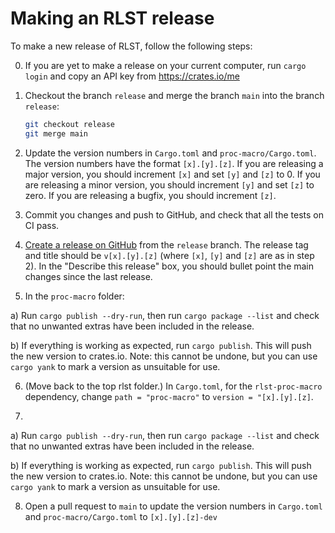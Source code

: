 # Making an RLST release

To make a new release of RLST, follow the following steps:

0) If you are yet to make a release on your current computer, run `cargo login` and copy an API
   key from https://crates.io/me

1) Checkout the branch `release` and merge the branch `main` into the branch `release`:
   ```bash
   git checkout release
   git merge main
   ```

2) Update the version numbers in `Cargo.toml` and `proc-macro/Cargo.toml`.
   The version numbers have the format `[x].[y].[z]`. If you are releasing a major
   version, you should increment `[x]` and set `[y]` and `[z]` to 0.
   If you are releasing a minor version, you should increment `[y]` and set `[z]`
   to zero. If you are releasing a bugfix, you should increment `[z]`.

3) Commit you changes and push to GitHub, and check that all the tests on CI pass.

4) [Create a release on GitHub](https://github.com/linalg-rs/rlst/releases/new) from the `release` branch.
   The release tag and title should be `v[x].[y].[z]` (where `[x]`, `[y]` and `[z]` are as in step 2).
   In the "Describe this release" box, you should bullet point the main changes since the last
   release.

5) In the `proc-macro` folder:

  a) Run `cargo publish --dry-run`, then run `cargo package --list` and
     check that no unwanted extras
     have been included in the release.

  b) If everything is working as expected, run `cargo publish`. This will push the new version to
     crates.io. Note: this cannot be undone, but you can use `cargo yank` to mark a version as
     unsuitable for use.

6) (Move back to the top rlst folder.) In `Cargo.toml`, for the `rlst-proc-macro` dependency,
   change `path = "proc-macro"` to `version = "[x].[y].[z]`.

7) 

  a) Run `cargo publish --dry-run`, then run `cargo package --list` and
     check that no unwanted extras
     have been included in the release.

  b) If everything is working as expected, run `cargo publish`. This will push the new version to
     crates.io. Note: this cannot be undone, but you can use `cargo yank` to mark a version as
     unsuitable for use.

8) Open a pull request to `main` to update the version numbers in `Cargo.toml` and
   `proc-macro/Cargo.toml` to `[x].[y].[z]-dev`
